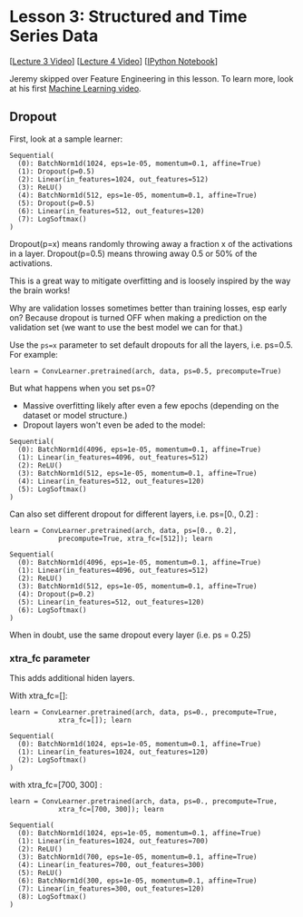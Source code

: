 # Lesson 3: Structured and Time Series Data

[[Lecture 3 Video](http://course.fast.ai/lessons/lesson3.html)] [[Lecture 4 Video](http://course.fast.ai/lessons/lesson4.html)] [[IPython Notebook](https://github.com/fastai/fastai/blob/master/courses/dl1/lesson3-rossman.ipynb)]

Jeremy skipped over Feature Engineering in this lesson.  To learn more, look at his first [Machine Learning video](https://www.youtube.com/watch?v=CzdWqFTmn0Y&feature=youtu.be).

## Dropout

First, look at a sample learner:

```
Sequential(
  (0): BatchNorm1d(1024, eps=1e-05, momentum=0.1, affine=True)
  (1): Dropout(p=0.5)
  (2): Linear(in_features=1024, out_features=512)
  (3): ReLU()
  (4): BatchNorm1d(512, eps=1e-05, momentum=0.1, affine=True)
  (5): Dropout(p=0.5)
  (6): Linear(in_features=512, out_features=120)
  (7): LogSoftmax()
)
```

Dropout(p=x) means randomly throwing away a fraction x of the activations in a layer.  Dropout(p=0.5) means throwing away 0.5 or 50% of the activations.

This is a great way to mitigate overfitting and is loosely inspired by the way the brain works!

Why are validation losses sometimes better than training losses, esp early on?  Because dropout is turned OFF when making a prediction on the validation set (we want to use the best model we can for that.)

Use the ``ps=x`` parameter to set default dropouts for all the layers, i.e. ps=0.5.  For example:

```
learn = ConvLearner.pretrained(arch, data, ps=0.5, precompute=True)
```

But what happens when you set ps=0?

- Massive overfitting likely after even a few epochs (depending on the dataset or model structure.)
- Dropout layers won't even be aded to the model:

```
Sequential(
  (0): BatchNorm1d(4096, eps=1e-05, momentum=0.1, affine=True)
  (1): Linear(in_features=4096, out_features=512)
  (2): ReLU()
  (3): BatchNorm1d(512, eps=1e-05, momentum=0.1, affine=True)
  (4): Linear(in_features=512, out_features=120)
  (5): LogSoftmax()
)
```
Can also set different dropout for different layers, i.e. ps=[0., 0.2] :
```
learn = ConvLearner.pretrained(arch, data, ps=[0., 0.2],
            precompute=True, xtra_fc=[512]); learn
```
```
Sequential(
  (0): BatchNorm1d(4096, eps=1e-05, momentum=0.1, affine=True)
  (1): Linear(in_features=4096, out_features=512)
  (2): ReLU()
  (3): BatchNorm1d(512, eps=1e-05, momentum=0.1, affine=True)
  (4): Dropout(p=0.2)
  (5): Linear(in_features=512, out_features=120)
  (6): LogSoftmax()
)
```
When in doubt, use the same dropout every layer (i.e. ps = 0.25)

### xtra_fc parameter

This adds additional hiden layers.

With xtra_fc=[]:

```
learn = ConvLearner.pretrained(arch, data, ps=0., precompute=True, 
            xtra_fc=[]); learn 
```
```
Sequential(
  (0): BatchNorm1d(1024, eps=1e-05, momentum=0.1, affine=True)
  (1): Linear(in_features=1024, out_features=120)
  (2): LogSoftmax()
)
```

with xtra_fc=[700, 300] :

```
learn = ConvLearner.pretrained(arch, data, ps=0., precompute=True, 
            xtra_fc=[700, 300]); learn
```
```
Sequential(
  (0): BatchNorm1d(1024, eps=1e-05, momentum=0.1, affine=True)
  (1): Linear(in_features=1024, out_features=700)
  (2): ReLU()
  (3): BatchNorm1d(700, eps=1e-05, momentum=0.1, affine=True)
  (4): Linear(in_features=700, out_features=300)
  (5): ReLU()
  (6): BatchNorm1d(300, eps=1e-05, momentum=0.1, affine=True)
  (7): Linear(in_features=300, out_features=120)
  (8): LogSoftmax()
)
```

